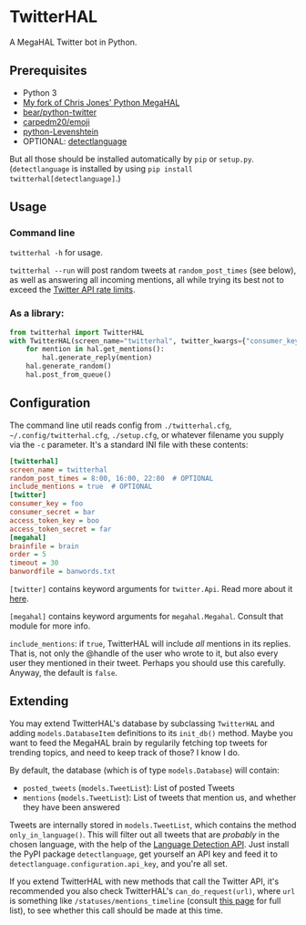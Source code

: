 # TwitterHAL

A MegaHAL Twitter bot in Python.

## Prerequisites

* Python 3
* [My fork of Chris Jones' Python MegaHAL](https://github.com/Eboreg/megahal)
* [bear/python-twitter](https://github.com/bear/python-twitter)
* [carpedm20/emoji](https://github.com/carpedm20/emoji/)
* [python-Levenshtein](https://github.com/ztane/python-Levenshtein)
* OPTIONAL: [detectlanguage](https://github.com/detectlanguage/detectlanguage-python)

But all those should be installed automatically by `pip` or `setup.py`. (`detectlanguage` is installed by using `pip install twitterhal[detectlanguage]`.)

## Usage

### Command line

`twitterhal -h` for usage.

`twitterhal --run` will post random tweets at `random_post_times` (see below), as well as answering all incoming mentions, all while trying its best not to exceed the [Twitter API rate limits](https://developer.twitter.com/en/docs/basics/rate-limits).

### As a library:

```python
from twitterhal import TwitterHAL
with TwitterHAL(screen_name="twitterhal", twitter_kwargs={"consumer_key": "foo", "consumer_secret": "bar"}) as hal:
    for mention in hal.get_mentions():
        hal.generate_reply(mention)
    hal.generate_random()
    hal.post_from_queue()
```

## Configuration

The command line util reads config from `./twitterhal.cfg`, `~/.config/twitterhal.cfg`, `./setup.cfg`, or whatever
filename you supply via the `-c` parameter. It's a standard INI file with these contents:

```ini
[twitterhal]
screen_name = twitterhal
random_post_times = 8:00, 16:00, 22:00  # OPTIONAL
include_mentions = true  # OPTIONAL
[twitter]
consumer_key = foo
consumer_secret = bar
access_token_key = boo
access_token_secret = far
[megahal]
brainfile = brain
order = 5
timeout = 30
banwordfile = banwords.txt
```

`[twitter]` contains keyword arguments for `twitter.Api`. Read more about it [here](https://python-twitter.readthedocs.io/en/latest/twitter.html).

`[megahal]` contains keyword arguments for `megahal.Megahal`. Consult that module for more info.

`include_mentions`: if `true`, TwitterHAL will include _all_ mentions in its replies. That is, not only the @handle of the user who wrote to it, but also every user they mentioned in their tweet. Perhaps you should use this carefully. Anyway, the default is `false`.

## Extending

You may extend TwitterHAL's database by subclassing `TwitterHAL` and adding `models.DatabaseItem` definitions to its `init_db()` method. Maybe you want to feed the MegaHAL brain by regularily fetching top tweets for trending topics, and need to keep track of those? I know I do.

By default, the database (which is of type `models.Database`) will contain:
* `posted_tweets` (`models.TweetList`): List of posted Tweets
* `mentions` (`models.TweetList`): List of tweets that mention us, and whether they have been answered

Tweets are internally stored in `models.TweetList`, which contains the method `only_in_language()`. This will filter out all tweets that are _probably_ in the chosen language, with the help of the [Language Detection API](https://detectlanguage.com/). Just install the PyPI package `detectlanguage`, get yourself an API key and feed it to `detectlanguage.configuration.api_key`, and you're all set.

If you extend TwitterHAL with new methods that call the Twitter API, it's recommended you also check TwitterHAL's `can_do_request(url)`, where `url` is something like `/statuses/mentions_timeline` (consult [this page](https://developer.twitter.com/en/docs/basics/rate-limits) for full list), to see whether this call should be made at this time.
